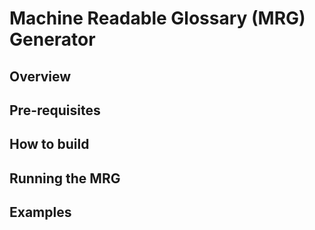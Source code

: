 # Machine Readable Glossary (MRG) Generator

## Overview

## Pre-requisites

## How to build

## Running the MRG

## Examples

